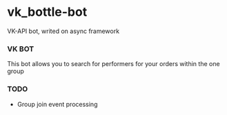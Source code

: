 # vk_bottle-bot
VK-API bot, writed on async framework

<h3> VK BOT </h3>
<p> This bot allows you to search for performers for your orders within the one group </p>

<h3> TODO </h3>
<ul>
  <li>Group join event processing</li>
</ul>
